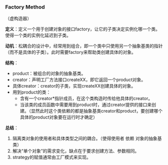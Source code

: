 ### Factory Method

（虚构造器）

**定义**：定义一个用于创建对象的接口factory，让它的子类决定实例化哪一个类。使得一个类的实例化延迟到子类。

**动机**：松耦合的设计中，经常用到组合，即一个类中只使用另一个抽象基类的指针（而不是具体的子类）。此时需要factory来帮助类创建具体的对象。

**结构**：

- product：被组合的对象的抽象基类。
- creator：声明工厂方法接口createXX，即它返回一个product对象。
- 具体creator：creator的子类，实现createXX创建具体的对象。
- 用到product的类：
  - 含有一个creator*指针成员，在这个类构造时传给他具体的creator。
  - 当该类的成员函数中需要用到product时，通过creator提供的接口来创建。（显然此时这个类依赖的都是抽象基类creator和product，要创建哪个具体的product对象要在运行时才确定）

**总结**：

1. 隔离类对象的使用者和具体类型之间的耦合。（使得使用者 依赖 对象的抽象基类）
2. 解决“单个对象”的需求变化，缺点在于要求创建方法、参数相同。
3. strategy的赋值通常由工厂模式来实现。
